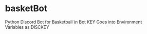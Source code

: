 # basketBot
Python Discord Bot for Basketball \n 
Bot KEY Goes into Environment Variables as DISCKEY
